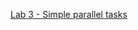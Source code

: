 [Lab 3 - Simple parallel tasks](http://www.cs.ubbcluj.ro/~rlupsa/edu/pdp/lab-3-parallel-simple.html)